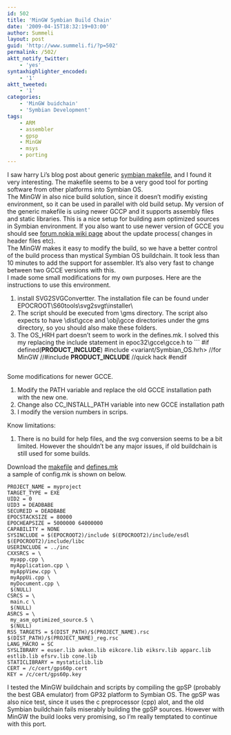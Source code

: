```yaml
---
id: 502
title: 'MinGW Symbian Build Chain'
date: '2009-04-15T18:32:19+03:00'
author: Summeli
layout: post
guid: 'http://www.summeli.fi/?p=502'
permalink: /502/
aktt_notify_twitter:
    - 'yes'
syntaxhighlighter_encoded:
    - '1'
aktt_tweeted:
    - '1'
categories:
    - 'MinGW buidchain'
    - 'Symbian Development'
tags:
    - ARM
    - assembler
    - gpsp
    - MinGW
    - msys
    - porting
---
```


I saw harry Li’s blog post about generic [symbian makefile,](http://blogs.forum.nokia.com/blog/harry-lis-forum-nokia-blog/2009/02/10/a-generic-makefile-build-script-for-symbian) and I found it very interesting. The makefile seems to be a very good tool for porting software from other platforms into Symbian OS.  
The MinGW in also nice build solution, since it doesn’t modifiy existing environment, so it can be used in parallel with old build setup. My version of the generic makefile is using newer GCCP and it supports assembly files and static libraries. This is a nice setup for building asm optimized sources in Symbian environment. If you also want to use newer version of GCCE you should see [forum.nokia wiki page](http://wiki.forum.nokia.com/index.php/How_to_use_GCCE_4_with_Symbian_SDKs) about the update process( changes in header files etc).  
The MinGW makes it easy to modify the build, so we have a better control of the build process than mystical Symbian OS buildchain. It took less than 10 minutes to add the support for assembler. It’s also very fast to change between two GCCE versions with this.  
I made some small modifications for my own purposes. Here are the instructions to use this environment.

1. install SVG2SVGConvertter. The installation file can be found under EPOCROOT\\S60tools\\svg2svgt\\installer\\
2. The script should be executed from \\gms directory. The script also expects to have \\dist\\gcce and \\obj\\gcce directories under the gms directory, so you should also make these folders.
3. The OS\_HRH part doesn’t seem to work in the defines.mk. I solved this my replacing the include statement in epoc32\\gcce\\gcce.h to ```
    #if defined(__PRODUCT_INCLUDE__)
     #include <variant/Symbian_OS.hrh> //for MinGW
     //#include __PRODUCT_INCLUDE__ //quick hack
     #endif
    ```

Some modifications for newer GCCE.

1. Modify the PATH variable and replace the old GCCE installation path with the new one.
2. Change also CC\_INSTALL\_PATH variable into new GCCE installation path
3. I modify the version numbers in scrips.

Know limitations:

1. There is no build for help files, and the svg conversion seems to be a bit limited. However the shouldn’t be any major issues, if old buildchain is still used for some builds.

Download the [makefile](/jekyll-export/wp-content/uploads/2009/04/makefile) and [defines.mk](/jekyll-export/wp-content/uploads/2009/04/defines.mk)  
a sample of config.mk is shown on below.

```
PROJECT_NAME = myproject
TARGET_TYPE = EXE
UID2 = 0
UID3 = DEADBABE
SECUREID = DEADBABE
EPOCSTACKSIZE = 80000
EPOCHEAPSIZE = 5000000 64000000
CAPABILITY = NONE
SYSINCLUDE = $(EPOCROOT2)/include $(EPOCROOT2)/include/esdl $(EPOCROOT2)/include/libc
USERINCLUDE = ../inc
CXXSRCS = \
 myapp.cpp \
 myApplication.cpp \
 myAppView.cpp \
 myAppUi.cpp \
 myDocument.cpp \
 $(NULL)
CSRCS = \
 main.c \
 $(NULL)
ASRCS = \
 my_asm_optimized_source.S \
 $(NULL)
RSS_TARGETS = $(DIST_PATH)/$(PROJECT_NAME).rsc $(DIST_PATH)/$(PROJECT_NAME)_reg.rsc
LANG_MACRO = SC
SYSLIBRARY = euser.lib avkon.lib eikcore.lib eiksrv.lib apparc.lib estlib.lib efsrv.lib cone.lib
STATICLIBRARY = mystaticlib.lib
CERT = /c/cert/gps60p.cert
KEY = /c/cert/gps60p.key
```

I tested the MinGW buildchain and scripts by compiling the gpSP (probably the best GBA emulator) from GP32 platform to Symbian OS. The gpSP was also nice test, since it uses the c preprocessor (cpp) alot, and the old Symbian buildchain fails miserably building the gpSP sources. However with MinGW the build looks very promising, so I’m really temptated to continue with this port.